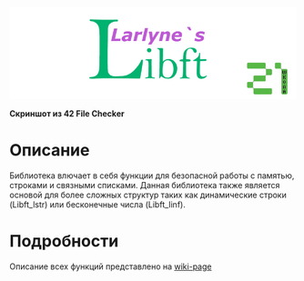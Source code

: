 <img src="info/Libft_Logo.png">

**Скриншот из 42 File Checker**

# Описание

Библиотека влючает в себя функции для безопасной работы с памятью, строками и связными списками.
Данная библиотека также является основой для более сложных структур таких как динамические строки (Libft_lstr)
или бесконечные числа (Libft_linf).

# Подробности

Описание всех функций представлено на [wiki-page](https://github.com/PofigistVip/Libft/wiki)
